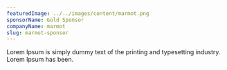 ```yaml
---
featuredImage: ../../images/content/marmot.png
sponsorName: Gold Sponsor
companyName: marmot
slug: marmot-sponsor
---
```


Lorem Ipsum is simply dummy text of the printing and typesetting industry. Lorem Ipsum has been.